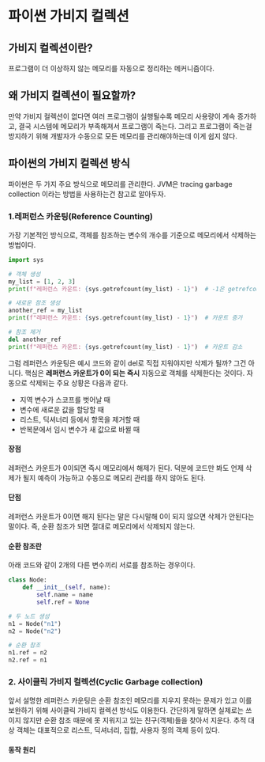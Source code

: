 # 파이썬 가비지 컬렉션

## 가비지 컬렉션이란?

프로그램이 더 이상하지 않는 메모리를 자동으로 정리하는 메커니즘이다.

## 왜 가비지 컬렉션이 필요할까?

만약 가비지 컬렉션이 없다면 여러 프로그램이 실행될수록 메모리 사용량이 계속 증가하고, 결국 시스템에 메모리가 부족해져서 프로그램이 죽는다.
그리고 프로그램이 죽는걸 방지하기 위해 개발자가 수동으로 모든 메모리를 관리해야하는데 이게 쉽지 않다.

## 파이썬의 가비지 컬렉션 방식

파이썬은 두 가지 주요 방식으로 메모리를 관리한다. JVM은 tracing garbage collection 이라는 방법을 사용하는건 참고로 알아두자.

### 1.레퍼런스 카운팅(Reference Counting)

가장 기본적인 방식으로, 객체를 참조하는 변수의 개수를 기준으로 메모리에서 삭제하는 방법이다.

```python
import sys

# 객체 생성
my_list = [1, 2, 3]
print(f"레퍼런스 카운트: {sys.getrefcount(my_list) - 1}")  # -1은 getrefcount 자체 참조 제외

# 새로운 참조 생성
another_ref = my_list
print(f"레퍼런스 카운트: {sys.getrefcount(my_list) - 1}")  # 카운트 증가

# 참조 제거
del another_ref
print(f"레퍼런스 카운트: {sys.getrefcount(my_list) - 1}")  # 카운트 감소
```

그럼 레퍼런스 카운팅은 예시 코드와 같이 del로 직접 지워야지만 삭제가 될까? 그건 아니다.
핵심은 **레퍼런스 카운트가 0이 되는 즉시** 자동으로 객체를 삭제한다는 것이다.
자동으로 삭제되는 주요 상황은 다음과 같다.

- 지역 변수가 스코프를 벗어날 때
- 변수에 새로운 값을 할당할 때
- 리스트, 딕셔너리 등에서 항목을 제거할 때
- 반복문에서 임시 변수가 새 값으로 바뀔 때

#### 장점

레퍼런스 카운트가 0이되면 즉시 메모리에서 해제가 된다. 덕분에 코드만 봐도 언제 삭제가 될지 예측이 가능하고 수동으로 메모리 관리를 하지 않아도 된다.

#### 단점

레퍼런스 카운트가 0이면 해지 된다는 말은 다시말해 0이 되지 않으면 삭제가 안된다는 말이다.
즉, 순환 참조가 되면 절대로 메모리에서 삭제되지 않는다.

#### 순환 참조란

아래 코드와 같이 2개의 다른 변수끼리 서로를 참조하는 경우이다.

```python
class Node:
    def __init__(self, name):
        self.name = name
        self.ref = None

# 두 노드 생성
n1 = Node("n1")
n2 = Node("n2")

# 순환 참조
n1.ref = n2
n2.ref = n1
```

### 2. 사이클릭 가비지 컬렉션(Cyclic Garbage collection)

앞서 설명한 레퍼런스 카운팅은 순환 참조인 메모리를 지우지 못하는 문제가 있고 이를 보완하기 위해 사이클릭 가비지 컬렉션 방식도 이용한다.
간단하게 말하면 실제로는 쓰이지 않지만 순환 참조 때문에 못 지워지고 있는 친구(객체)들을 찾아서 지운다.
추적 대상 객체는 대표적으로 리스트, 딕셔너리, 집합, 사용자 정의 객체 등이 있다.

#### 동작 원리
